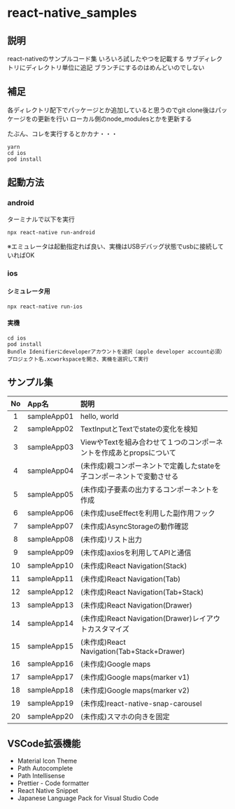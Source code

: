 # react-native_samples

## 説明
react-nativeのサンプルコード集
いろいろ試したやつを記載する
サブディレクトリにディレクトリ単位に追記
ブランチにするのはめんどいのでしない

## 補足
各ディレクトリ配下でパッケージとか追加していると思うのでgit clone後はパッケージをの更新を行い
ローカル側のnode_modulesとかを更新する

たぶん、コレを実行するとかカナ・・・
```
yarn
cd ios
pod install
```

## 起動方法
### android
ターミナルで以下を実行
```
npx react-native run-android
```
※エミュレータは起動指定れば良い、実機はUSBデバッグ状態でusbに接続していればOK

### ios
#### シミュレータ用
```
npx react-native run-ios
```
#### 実機
```
cd ios
pod install
Bundle Idenifierにdeveloperアカウントを選択（apple developer account必須）
プロジェクト名.xcworkspaceを開き、実機を選択して実行
```

## サンプル集
| No | App名 | 説明 |
| :--: | :- | :-- |
| 1 | sampleApp01 | hello, world |
| 2 | sampleApp02 | TextInputとTextでstateの変化を検知 |
| 3 | sampleApp03 | ViewやTextを組み合わせて１つのコンポーネントを作成あとpropsについて |
| 4 | sampleApp04 | (未作成)親コンポーネントで定義したstateを子コンポーネントで変動させる |
| 5 | sampleApp05 | (未作成)子要素の出力するコンポーネントを作成 |
| 6 | sampleApp06 | (未作成)useEffectを利用した副作用フック |
| 7 | sampleApp07 | (未作成)AsyncStorageの動作確認|
| 8 | sampleApp08 | (未作成)リスト出力|
| 9 | sampleApp09 | (未作成)axiosを利用してAPIと通信|
| 10 | sampleApp10 | (未作成)React Navigation(Stack)|
| 11 | sampleApp11 | (未作成)React Navigation(Tab)|
| 12 | sampleApp12 | (未作成)React Navigation(Tab+Stack)|
| 13 | sampleApp13 | (未作成)React Navigation(Drawer)|
| 14 | sampleApp14 | (未作成)React Navigation(Drawer)レイアウトカスタマイズ|
| 15 | sampleApp15 | (未作成)React Navigation(Tab+Stack+Drawer)|
| 16 | sampleApp16 | (未作成)Google maps|
| 17 | sampleApp17 | (未作成)Google maps(marker v1)|
| 18 | sampleApp18 | (未作成)Google maps(marker v2)|
| 19 | sampleApp19 | (未作成)react-native-snap-carousel|
| 20 | sampleApp20 | (未作成)スマホの向きを固定|


## VSCode拡張機能
- Material Icon Theme
- Path Autocomplete
- Path Intellisense
- Prettier - Code formatter
- React Native Snippet
- Japanese Language Pack for Visual Studio Code
